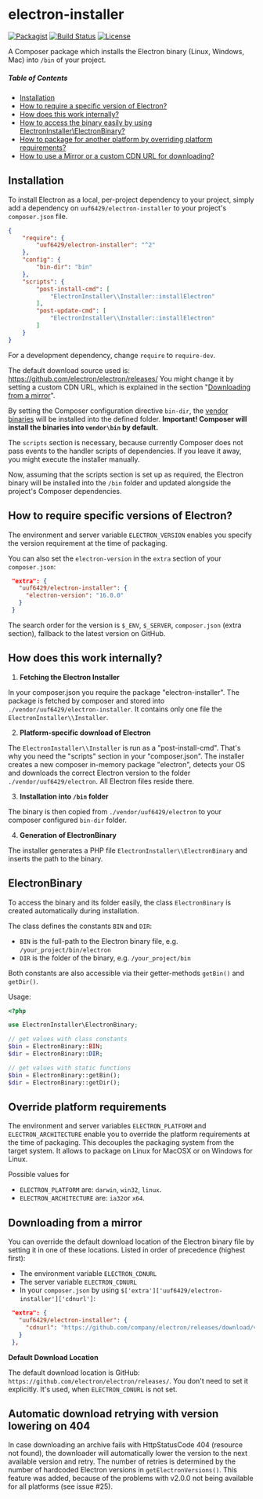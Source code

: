 electron-installer
==================

[![Packagist](https://img.shields.io/packagist/v/uuf6429/electron-installer.svg)](https://packagist.org/packages/uuf6429/electron-installer)
[![Build Status](https://travis-ci.org/uuf6429/electron-installer.png)](https://travis-ci.org/uuf6429/electron-installer)
[![License](https://img.shields.io/badge/license-MIT-blue.svg)](https://raw.githubusercontent.com/uuf6429/electron-installer/master/LICENSE)

A Composer package which installs the Electron binary (Linux, Windows, Mac) into `/bin` of your project.

##### Table of Contents

- [Installation](#installation)
- [How to require a specific version of Electron?](#how-to-require-specific-versions-of-electron)
- [How does this work internally?](#how-does-this-work-internally)
- [How to access the binary easily by using ElectronInstaller\ElectronBinary?](#electronbinary)
- [How to package for another platform by overriding platform requirements?](#override-platform-requirements)
- [How to use a Mirror or a custom CDN URL for downloading?](#downloading-from-a-mirror)

## Installation

To install Electron as a local, per-project dependency to your project, simply add a dependency on `uuf6429/electron-installer` to your project's `composer.json` file.


```json
{
    "require": {
        "uuf6429/electron-installer": "^2"
    },
    "config": {
        "bin-dir": "bin"
    },
    "scripts": {
        "post-install-cmd": [
            "ElectronInstaller\\Installer::installElectron"
        ],
        "post-update-cmd": [
            "ElectronInstaller\\Installer::installElectron"
        ]
    }
}
```

For a development dependency, change `require` to `require-dev`.

The default download source used is: https://github.com/electron/electron/releases/
You might change it by setting a custom CDN URL, which is explained in the section "[Downloading from a mirror](#downloading-from-a-mirror)".

By setting the Composer configuration directive `bin-dir`, the [vendor binaries](https://getcomposer.org/doc/articles/vendor-binaries.md#can-vendor-binaries-be-installed-somewhere-other-than-vendor-bin-) will be installed into the defined folder.
**Important! Composer will install the binaries into `vendor\bin` by default.**

The `scripts` section is necessary, because currently Composer does not pass events to the handler scripts of dependencies. If you leave it away, you might execute the installer manually.

Now, assuming that the scripts section is set up as required, the Electron binary
will be installed into the `/bin` folder and updated alongside the project's Composer dependencies.

## How to require specific versions of Electron?

The environment and server variable `ELECTRON_VERSION` enables you specify the version requirement at the time of packaging.

You can also set the `electron-version` in the `extra` section of your `composer.json`:

 ```json
  "extra": {
    "uuf6429/electron-installer": {
      "electron-version": "16.0.0"
    }
  }
 ```

The search order for the version is `$_ENV`, `$_SERVER`, `composer.json` (extra section), fallback to the latest version on GitHub.

## How does this work internally?

1. **Fetching the Electron Installer**

 In your composer.json you require the package "electron-installer".
 The package is fetched by composer and stored into `./vendor/uuf6429/electron-installer`.
 It contains only one file the `ElectronInstaller\\Installer`.

2. **Platform-specific download of Electron**

 The `ElectronInstaller\\Installer` is run as a "post-install-cmd". That's why you need the "scripts" section in your "composer.json".
 The installer creates a new composer in-memory package "electron",
 detects your OS and downloads the correct Electron version to the folder `./vendor/uuf6429/electron`.
 All Electron files reside there.

3. **Installation into `/bin` folder**

 The binary is then copied from `./vendor/uuf6429/electron` to your composer configured `bin-dir` folder.

4. **Generation of ElectronBinary**

 The installer generates a PHP file `ElectronInstaller\\ElectronBinary` and inserts the path to the binary.

## ElectronBinary

To access the binary and its folder easily, the class `ElectronBinary` is created automatically during installation.

The class defines the constants `BIN` and `DIR`:
  - `BIN` is the full-path to the Electron binary file, e.g. `/your_project/bin/electron`
  - `DIR` is the folder of the binary, e.g. `/your_project/bin`

Both constants are also accessible via their getter-methods `getBin()` and `getDir()`.

Usage:

```php
<?php 

use ElectronInstaller\ElectronBinary;

// get values with class constants
$bin = ElectronBinary::BIN;
$dir = ElectronBinary::DIR;

// get values with static functions
$bin = ElectronBinary::getBin();
$dir = ElectronBinary::getDir();
```

## Override platform requirements

The environment and server variables `ELECTRON_PLATFORM` and `ELECTRON_ARCHITECTURE` enable you to
override the platform requirements at the time of packaging. This decouples the packaging system
from the target system. It allows to package on Linux for MacOSX or on Windows for Linux.

Possible values for
 - `ELECTRON_PLATFORM` are: `darwin`, `win32`, `linux`.
 - `ELECTRON_ARCHITECTURE` are: `ia32`or `x64`.

## Downloading from a mirror

You can override the default download location of the Electron binary file by setting it in one of these locations. Listed in order of precedence (highest first):
* The environment variable `ELECTRON_CDNURL`
* The server variable `ELECTRON_CDNURL`
* In your `composer.json` by using `$['extra']['uuf6429/electron-installer']['cdnurl']`:

 ```json
  "extra": {
    "uuf6429/electron-installer": {
      "cdnurl": "https://github.com/company/electron/releases/download/v16.0.0/"
    }
  },
 ```

**Default Download Location**

The default download location is GitHub: `https://github.com/electron/electron/releases/`.
You don't need to set it explicitly. It's used, when `ELECTRON_CDNURL` is not set.

## Automatic download retrying with version lowering on 404

In case downloading an archive fails with HttpStatusCode 404 (resource not found),
the downloader will automatically lower the version to the next available version
and retry. The number of retries is determined by the number of hardcoded Electron
versions in `getElectronVersions()`. This feature was added, because of the problems
with v2.0.0 not being available for all platforms (see issue #25).
